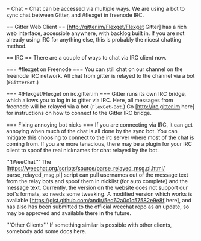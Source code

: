= Chat =
Chat can be accessed via multiple ways. We are using a bot to sync chat between Gitter, and #flexget in freenode IRC.

== Gitter Web Client ==
[http://gitter.im/Flexget/Flexget Gitter] has a rich web interface, accessible anywhere, with backlog built in. If you are not already using IRC for anything else, this is probably the nicest chatting method.

== IRC ==
There are a couple of ways to chat via IRC client now.

=== #flexget on Freenode ===
You can still chat on our channel on the freenode IRC network. All chat from gitter is relayed to the channel via a bot (`FGitterBot`.)

=== #!Flexget/Flexget on irc.gitter.im ===
Gitter runs its own IRC bridge, which allows you to log in to gitter via IRC. Here, all messages from freenode will be relayed via a bot (`FlexGet-Bot`.) Go [http://irc.gitter.im here] for instructions on how to connect to the Gitter IRC bridge.

=== Fixing annoying bot nicks ===
If you are connecting via IRC, it can get annoying when much of the chat is all done by the sync bot. You can mitigate this choosing to connect to the irc server where most of the chat is coming from. If you are more tenacious, there may be a plugin for your IRC client to spoof the real nicknames for chat relayed by the bot.

'''!WeeChat'''
The [https://weechat.org/scripts/source/parse_relayed_msg.pl.html/ parse_relayed_msg.pl] script can pull usernames out of the message text from the relay bots and spoof them in nicklist (for auto complete) and the message text. Currently, the version on the website does not support our bot's formats, so needs some tweaking. A modified version which works is available [https://gist.github.com/andir/5ed62a0c1c57582e9e8f here], and has also has been submitted to the official weechat repo as an update, so may be approved and available there in the future.

'''Other Clients'''
If something similar is possible with other clients, somebody add some docs here.